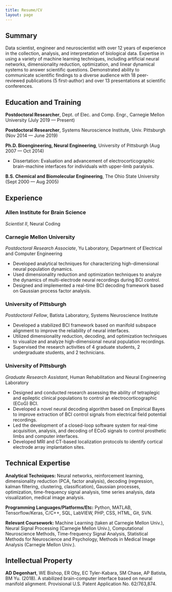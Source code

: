 ```yaml
---
title: Resume/CV
layout: page
---
```


## Summary

Data scientist, engineer and neuroscientist with over 12 years of experience in the collection, analysis, and interpretation of biological data.  Expertise in using a variety of machine learning techniques, including artificial neural networks, dimensionality reduction, optimization, and linear dynamical systems to answer scientific questions. Demonstrated ability to communicate scientific findings to a diverse audience with 18 peer-reviewed publications (5 first-author) and over 13 presentations at scientific conferences.


## Education and Training

**Postdoctoral Researcher**, Dept. of Elec. and Comp. Engr., Carnegie Mellon University (July 2019 — Present)

**Postdoctoral Researcher**, Systems Neuroscience Institute, Univ. Pittsburgh (Nov 2014 — June 2019)

**Ph.D. Bioengineering, Neural Engineering**, University of Pittsburgh (Aug 2007 — Oct 2014)
- Dissertation:  Evaluation and advancement of electrocorticographic brain-machine interfaces for individuals with upper-limb paralysis.

**B.S. Chemical and Biomolecular Engineering**, The Ohio State University (Sept 2000 — Aug 2005)


## Experience

### Allen Institute for Brain Science
*Scientist II*, Neural Coding

### Carnegie Mellon University
*Postdoctoral Research Associate*, Yu Laboratory, Department of Electrical and Computer Engineering
- Developed analytical techniques for characterizing high-dimensional neural population dynamics.
- Used dimensionality reduction and optimization techniques to analyze the dynamics of multi-electrode neural recordings during BCI control.
- Designed and implemented a real-time BCI decoding framework based on Gaussian process factor analysis.

### University of Pittsburgh
*Postdoctoral Fellow*, Batista Laboratory, Systems Neuroscience Institute 
- Developed a stabilized BCI framework based on manifold subspace alignment to improve the reliability of neural interfaces.
- Utilized dimensionality reduction, decoding, and optimization techniques to visualize and analyze high-dimensional neural population recordings.
- Supervised the research activities of 4 graduate students, 2 undergraduate students, and 2 technicians.

### University of Pittsburgh
*Graduate Research Assistant*, Human Rehabilitation and Neural Engineering Laboratory 
- Designed and conducted research assessing the ability of tetraplegic and epileptic clinical populations to control an electrocorticographic (ECoG) BCI.
- Developed a novel neural decoding algorithm based on Empirical Bayes to improve extraction of BCI control signals from electrical field potential recordings.
- Led the development of a closed-loop software system for real-time acquisition, analysis, and decoding of ECoG signals to control prosthetic limbs and computer interfaces.
- Developed MRI and CT-based localization protocols to identify cortical electrode array implantation sites.

## Technical Expertise

**Analytical Techniques:**  Neural networks, reinforcement learning, dimensionality reduction (PCA, factor analysis), decoding (regression, kalman filtering, clustering, classification), Gaussian processes, optimization, time-frequency signal analysis, time series analysis, data visualization, medical image analysis.

**Programming Languages/Platforms/Etc:**  Python, MATLAB, Tensorflow/Keras, C/C++, SQL, LabVIEW, PHP, CSS, HTML, Git, SVN.

**Relevant Coursework:**  Machine Learning (taken at Carnegie Mellon Univ.), Neural Signal Processing (Carnegie Mellon Univ.), Computational Neuroscience Methods, Time-frequency Signal Analysis, Statistical Methods for Neuroscience and Psychology, Methods in Medical Image Analysis (Carnegie Mellon Univ.).

## Intellectual Property

**AD Degenhart**, WE Bishop, ER Oby, EC Tyler-Kabara, SM Chase, AP Batista, BM Yu. (2018).  A stabilized brain-computer interface based on neural manifold alignment.  Provisional U.S. Patent Application No.  62/763,874.

